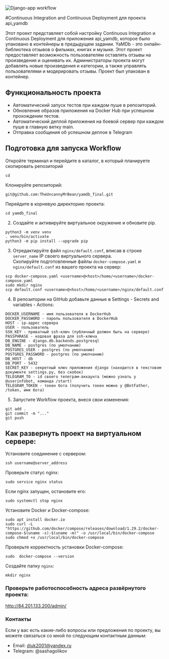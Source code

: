 ![Django-app workflow](https://github.com/TheUncannyMrBean/yamdb_final/actions/workflows/yamdb_workflow.yml/badge.svg)

#Continuous Integration and Continuous Deployment для проекта api_yamdb

Этот проект представляет собой настройку Continuous Integration и Continuous Deployment для приложения api_yamdb, которое было упаковано в контейнеры в предыдущем задании. YaMDb - это онлайн-библиотека отзывов о фильмах, книгах и музыке. Этот проект предоставляет возможность пользователям оставлять отзывы на произведения и оценивать их. Администраторы проекта могут добавлять новые произведения и категории, а также управлять пользователями и модерировать отзывы. Проект был упакован в контейнер.

## Функциональность проекта

- Автоматический запуск тестов при каждом пуше в репозиторий.
- Обновление образов приложения на Docker Hub при успешном прохождении тестов.
- Автоматический деплой приложения на боевой сервер при каждом пуше в главную ветку main.
- Отправка сообщения об успешном деплое в Telegram

## Подготовка для запуска Workflow

Откройте терминал и перейдите в каталог, в который планируете скопировать репозиторий
```
cd 
```
Клонируйте репозиторий:
```
git@github.com:TheUncannyMrBean/yamdb_final.git
```
Перейдите в корневую директорию проекта:
```
cd yamdb_final
```

2. Создайте и активируйте виртуальное окружение и обновите pip.
```
python3 -m venv venv
. venv/bin/activate
python3 -m pip install --upgrade pip
```

3. Отредактируйте файл `nginx/default.conf`, вписав в строке `server_name` IP своего виртуального сервера.  
Скопируйте подготовленные файлы `docker-compose.yaml` и `nginx/default.conf` из вашего проекта на сервер:
```
scp docker-compose.yaml <username>@<host>/home/<username>/docker-compose.yaml
sudo mkdir nginx
scp default.conf <username>@<host>/home/<username>/nginx/default.conf
```

4. В репозитории на GitHub добавьте данные в Settings - Secrets and variables - Actions:

```
DOCKER_USERNAME - имя пользователя в DockerHub
DOCKER_PASSWORD - пароль пользователя в DockerHub
HOST - ip-адрес сервера
USER - пользователь
SSH_KEY - приватный ssh-ключ (публичный должен быть на сервере)
PASSPHRASE - кодовая фраза для ssh-ключа
DB_ENGINE - django.db.backends.postgresql
DB_NAME - postgres (по умолчанию)
POSTGRES_USER - postgres (по умолчанию)
POSTGRES_PASSWORD - postgres (по умолчанию)
DB_HOST - db
DB_PORT - 5432
SECRET_KEY - секретный ключ приложения django (находится в текстовом документе settings.py, без скобок)
TELEGRAM_TO - id своего телеграм-аккаунта (можно узнать у @userinfobot, команда /start)
TELEGRAM_TOKEN - токен бота (получить токен можно у @BotFather, /token, имя бота)
```

5. Запустите Workflow проекта, внеся свои изменения:
```
git add .
git commit -m "..."
git push
```

## Как развернуть проект на виртуальном сервере:
Установите соединение с сервером:
```
ssh username@server_address
```
Проверьте статус nginx:
```
sudo service nginx status
```
Если nginx запущен, остановите его:
```
sudo systemctl stop nginx
```
Установите Docker и Docker-compose:
```
sudo apt install docker.io
sudo curl -L "https://github.com/docker/compose/releases/download/1.29.2/docker-compose-$(uname -s)-$(uname -m)" -o /usr/local/bin/docker-compose
sudo chmod +x /usr/local/bin/docker-compose
```
Проверьте корректность установки Docker-compose:
```
sudo  docker-compose --version
```
Создайте папку `nginx`:
```
mkdir nginx
```

### Проверьте работоспособность адреса развёрнутого проекта:
http://84.201.133.200/admin/

### Контакты
Если у вас есть какие-либо вопросы или предложения по проекту, вы можете связаться со мной по следующим контактным данным:

- Email: diuk2001@yandex.ru
- Telegram: @sashagolikov


